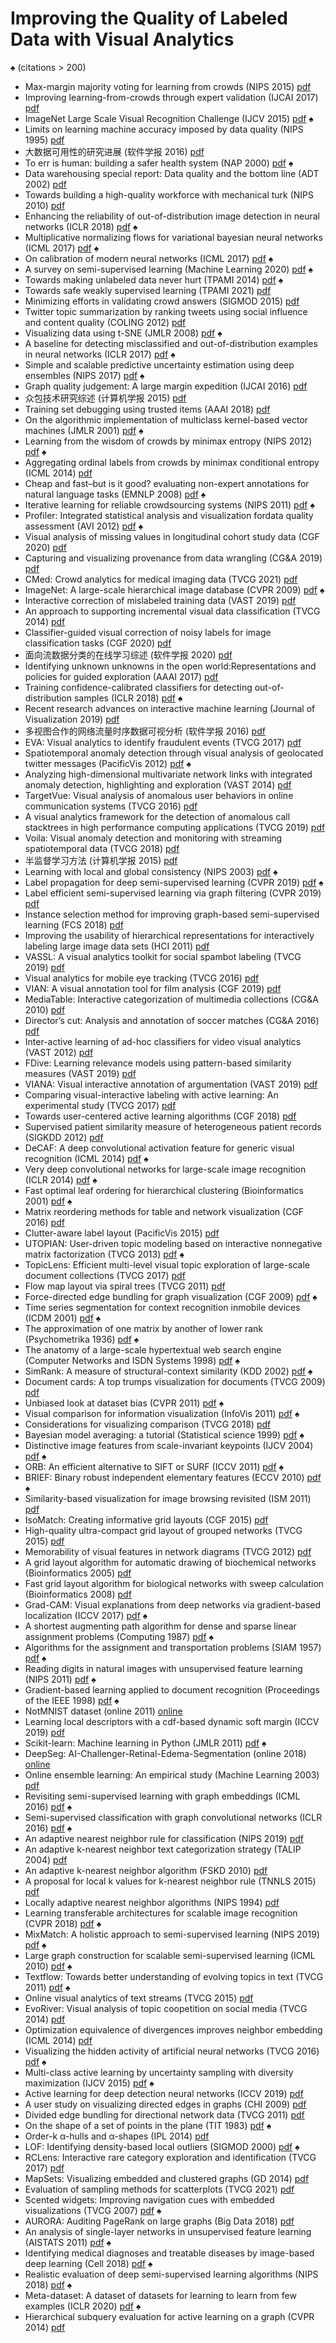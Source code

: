 # Improving the Quality of Labeled Data with Visual Analytics
&spades; (citations > 200)

* Max-margin majority voting for learning from crowds (NIPS 2015) [pdf]( https://proceedings.neurips.cc/paper/2015/file/d7322ed717dedf1eb4e6e52a37ea7bcd-Paper.pdf )
* Improving learning-from-crowds through expert validation (IJCAI 2017) [pdf]( http://ml.cs.tsinghua.edu.cn/~jun/pub/expert-validation-ijcai2017.pdf )
* ImageNet Large Scale Visual Recognition Challenge (IJCV 2015) [pdf]( https://arxiv.org/pdf/1409.0575?ref=https://githubhelp.com )   &spades;
* Limits on learning machine accuracy imposed by data quality (NIPS 1995) [pdf]( https://proceedings.neurips.cc/paper/1994/file/1e056d2b0ebd5c878c550da6ac5d3724-Paper.pdf )
* 大数据可用性的研究进展 (软件学报 2016) [pdf]( http://www.jos.org.cn/josen/article/pdf/5038 )
* To err is human: building a safer health system (NAP 2000) [pdf]( https://omsorgsforskning.brage.unit.no/omsorgsforskning-xmlui/bitstream/handle/11250/2445271/Kohn.pdf?sequence=1 )   &spades;
* Data warehousing special report: Data quality and the bottom line (ADT 2002) [pdf]( http://www.estgv.ipv.pt/PaginasPessoais/jloureiro/ESI_AID2007_2008/fichas/TP06_anexo1.pdf )
* Towards building a high-quality workforce with mechanical turk (NIPS 2010) [pdf]( http://www.cs.kent.edu/~javed/class-P2P12F/papers-2012/PAPER2012-Mturk-highqualityworkforce-wais.pdf )
* Enhancing the reliability of out-of-distribution image detection in neural networks (ICLR 2018) [pdf]( https://arxiv.org/pdf/1706.02690.pdf?ref=https://githubhelp.com )   &spades;
* Multiplicative normalizing flows for variational bayesian neural networks (ICML 2017) [pdf]( http://proceedings.mlr.press/v70/louizos17a/louizos17a.pdf )   &spades;
* On calibration of modern neural networks (ICML 2017) [pdf]( http://proceedings.mlr.press/v70/guo17a/guo17a.pdf )   &spades;
* A survey on semi-supervised learning (Machine Learning 2020) [pdf]( https://link.springer.com/content/pdf/10.1007/s10994-019-05855-6.pdf )   &spades;
* Towards making unlabeled data never hurt (TPAMI 2014) [pdf]( https://openreview.net/pdf?id=SyNIWoZdbS )   &spades;
* Towards safe weakly supervised learning (TPAMI 2021) [pdf]( https://ieeexplore.ieee.org/stamp/stamp.jsp?tp=&arnumber=8735810 )
* Minimizing efforts in validating crowd answers (SIGMOD 2015) [pdf]( https://infoscience.epfl.ch/record/204725/files/crowdexpert.pdf )
* Twitter topic summarization by ranking tweets using social influence and content quality (COLING 2012) [pdf]( https://aclanthology.org/C12-1047.pdf )
* Visualizing data using t-SNE (JMLR 2008) [pdf]( https://www.jmlr.org/papers/volume9/vandermaaten08a/vandermaaten08a.pdf?fbclid=IwA )   &spades;
* A baseline for detecting misclassified and out-of-distribution examples in neural networks (ICLR 2017) [pdf]( https://arxiv.org/pdf/1610.02136.pdf?ref=https://githubhelp.com )   &spades;
* Simple and scalable predictive uncertainty estimation using deep ensembles (NIPS 2017) [pdf]( https://proceedings.neurips.cc/paper/2017/file/9ef2ed4b7fd2c810847ffa5fa85bce38-Paper.pdf )   &spades;
* Graph quality judgement: A large margin expedition (IJCAI 2016) [pdf]( http://129.211.169.156/publication/ijcai16safeg.pdf )
* 众包技术研究综述 (计算机学报 2015) [pdf]( http://cjc.ict.ac.cn/online/onlinepaper/fjh-201591110837.pdf )
* Training set debugging using trusted items (AAAI 2018) [pdf]( https://ojs.aaai.org/index.php/AAAI/article/download/11610/11469 )
* On the algorithmic implementation of multiclass kernel-based vector machines (JMLR 2001) [pdf]( https://www.jmlr.org/papers/volume2/crammer01a/crammer01a )   &spades;
* Learning from the wisdom of crowds by minimax entropy (NIPS 2012) [pdf]( https://proceedings.neurips.cc/paper/2012/file/46489c17893dfdcf028883202cefd6d1-Paper.pdf )   &spades;
* Aggregating ordinal labels from crowds by minimax conditional entropy (ICML 2014) [pdf]( http://proceedings.mlr.press/v32/zhouc14.pdf )
* Cheap and fast–but is it good? evaluating non-expert annotations for natural language tasks (EMNLP 2008) [pdf]( https://aclanthology.org/D08-1027.pdf )   &spades;
* Iterative learning for reliable crowdsourcing systems (NIPS 2011) [pdf]( https://proceedings.neurips.cc/paper/2011/file/c667d53acd899a97a85de0c201ba99be-Paper.pdf )   &spades;
* Profiler: Integrated statistical analysis and visualization fordata quality assessment (AVI 2012) [pdf]( https://dl.acm.org/doi/pdf/10.1145/2254556.2254659 )   &spades;
* Visual analysis of missing values in longitudinal cohort study data (CGF 2020) [pdf]( https://www.researchgate.net/profile/Bernhard-Preim/publication/332511141_Visual_Analysis_of_Missing_Values_in_Longitudinal_Cohort_Study_Data/links/6070191292851c8a7bb30def/Visual-Analysis-of-Missing-Values-in-Longitudinal-Cohort-Study-Data.pdf )
* Capturing and visualizing provenance from data wrangling (CG&A 2019) [pdf]( https://publik.tuwien.ac.at/files/publik_282244.pdf )
* CMed: Crowd analytics for medical imaging data (TVCG 2021) [pdf]( https://www.ncbi.nlm.nih.gov/pmc/articles/PMC7859862/ )
* ImageNet: A large-scale hierarchical image database (CVPR 2009) [pdf]( https://projet.liris.cnrs.fr/imagine/pub/proceedings/CVPR-2009/data/papers/0103.pdf )   &spades;
* Interactive correction of mislabeled training data (VAST 2019) [pdf]( https://ieeexplore.ieee.org/stamp/stamp.jsp?tp=&arnumber=8986943 )
* An approach to supporting incremental visual data classification (TVCG 2014) [pdf]( https://ieeexplore.ieee.org/stamp/stamp.jsp?tp=&arnumber=6840370 )
* Classifier-guided visual correction of noisy labels for image classification tasks (CGF 2020) [pdf]( https://onlinelibrary.wiley.com/doi/pdf/10.1111/cgf.13973 )
* 面向流数据分类的在线学习综述 (软件学报 2020) [pdf]( http://www.jos.org.cn/jos/article/pdf/5916 )
* Identifying unknown unknowns in the open world:Representations and policies for guided exploration (AAAI 2017) [pdf]( https://www.aaai.org/ocs/index.php/AAAI/AAAI17/paper/download/14434/14383 )
* Training confidence-calibrated classifiers for detecting out-of-distribution samples (ICLR 2018) [pdf]( https://arxiv.org/pdf/1711.09325.pdf?ref=https://githubhelp.com )   &spades;
* Recent research advances on interactive machine learning (Journal of Visualization 2019) [pdf]( https://arxiv.org/pdf/1811.04548 )
* 多视图合作的网络流量时序数据可视分析 (软件学报 2016) [pdf]( http://www.jos.org.cn/ch/reader/download_pdf.aspx?file_no=4960&year_id=2016&quarter_id=5&falg=1 )
* EVA: Visual analytics to identify fraudulent events (TVCG 2017) [pdf]( https://publik.tuwien.ac.at/files/publik_262142.pdf )
* Spatiotemporal anomaly detection through visual analysis of geolocated twitter messages (PacificVis 2012) [pdf]( https://ieeexplore.ieee.org/stamp/stamp.jsp?tp=&arnumber=6183572 )   &spades;
* Analyzing high-dimensional multivariate network links with integrated anomaly detection, highlighting and exploration (VAST 2014) [pdf]( https://ieeexplore.ieee.org/stamp/stamp.jsp?tp=&arnumber=7042484 )
* TargetVue: Visual analysis of anomalous user behaviors in online communication systems (TVCG 2016) [pdf]( https://ieeexplore.ieee.org/stamp/stamp.jsp?tp=&arnumber=7185421 )
* A visual analytics framework for the detection of anomalous call stacktrees in high performance computing applications (TVCG 2019) [pdf]( https://ieeexplore.ieee.org/stamp/stamp.jsp?tp=&arnumber=8440859 )
* Voila: Visual anomaly detection and monitoring with streaming spatiotemporal data (TVCG 2018) [pdf]( https://par.nsf.gov/servlets/purl/10042066 )
* 半监督学习方法 (计算机学报 2015) [pdf]( https://www.researchgate.net/profile/Jianwei-Liu-4/publication/283024357_Semi-supervised_learning_methods/links/5a72ec60a6fdcc53fe13586e/Semi-supervised-learning-methods.pdf )
* Learning with local and global consistency (NIPS 2003) [pdf]( https://proceedings.neurips.cc/paper/2003/file/87682805257e619d49b8e0dfdc14affa-Paper.pdf )   &spades;
* Label propagation for deep semi-supervised learning (CVPR 2019) [pdf]( http://openaccess.thecvf.com/content_CVPR_2019/papers/Iscen_Label_Propagation_for_Deep_Semi-Supervised_Learning_CVPR_2019_paper.pdf )   &spades;
* Label efficient semi-supervised learning via graph filtering (CVPR 2019) [pdf]( https://openaccess.thecvf.com/content_CVPR_2019/papers/Li_Label_Efficient_Semi-Supervised_Learning_via_Graph_Filtering_CVPR_2019_paper.pdf )
* Instance selection method for improving graph-based semi-supervised learning (FCS 2018) [pdf]( http://www.lamda.nju.edu.cn/liyf/paper/FCS18-gsslis.pdf )
* Improving the usability of hierarchical representations for interactively labeling large image data sets (HCI 2011) [pdf]( https://link.springer.com/content/pdf/10.1007/978-3-642-21602-2_67.pdf )
* VASSL: A visual analytics toolkit for social spambot labeling (TVCG 2019) [pdf]( https://arxiv.org/pdf/1907.13319 )
* Visual analytics for mobile eye tracking (TVCG 2016) [pdf]( https://ieeexplore.ieee.org/stamp/stamp.jsp?tp=&arnumber=7539297 )
* VIAN: A visual annotation tool for film analysis (CGF 2019) [pdf]( https://www.zora.uzh.ch/id/eprint/173590/1/vian_paper_final.pdf )
* MediaTable: Interactive categorization of multimedia collections (CG&A 2010) [pdf]( https://ieeexplore.ieee.org/stamp/stamp.jsp?tp=&arnumber=5473200 )
* Director’s cut: Analysis and annotation of soccer matches (CG&A 2016) [pdf]( https://kops.uni-konstanz.de/bitstream/handle/123456789/35829/Stein_0-371514.pdf )
* Inter-active learning of ad-hoc classifiers for video visual analytics (VAST 2012) [pdf]( https://www.cse.ohio-state.edu/~raghu/teaching/CSE5544/Visweek2012/vast/papers/hoeferlin.pdf )
* FDive: Learning relevance models using pattern-based similarity measures (VAST 2019) [pdf]( https://arxiv.org/pdf/1907.12489 )
* VIANA: Visual interactive annotation of argumentation (VAST 2019) [pdf]( https://arxiv.org/pdf/1907.12413 )
* Comparing visual-interactive labeling with active learning: An experimental study (TVCG 2017) [pdf]( http://eprints.cs.univie.ac.at/5257/1/bernard2017labeling.pdf )
* Towards user-centered active learning algorithms (CGF 2018) [pdf]( https://onlinelibrary.wiley.com/doi/epdf/10.1111/cgf.13406 )
* Supervised patient similarity measure of heterogeneous patient records (SIGKDD 2012) [pdf]( https://dl.acm.org/doi/pdf/10.1145/2408736.2408740 )
* DeCAF: A deep convolutional activation feature for generic visual recognition (ICML 2014) [pdf]( http://proceedings.mlr.press/v32/donahue14.pdf )   &spades;
* Very deep convolutional networks for large-scale image recognition (ICLR 2014) [pdf]( https://arxiv.org/pdf/1409.1556.pdf%E3%80%82 )   &spades;
* Fast optimal leaf ordering for hierarchical clustering (Bioinformatics 2001) [pdf]( https://academic.oup.com/bioinformatics/article-pdf/17/suppl_1/S22/726790/17S022.pdf )   &spades;
* Matrix reordering methods for table and network visualization (CGF 2016) [pdf]( https://hal.inria.fr/hal-01326759/document )
* Clutter-aware label layout (PacificVis 2015) [pdf]( http://www.shixialiu.com/publications/Clutter/paper.pdf )
* UTOPIAN: User-driven topic modeling based on interactive nonnegative matrix factorization (TVCG 2013) [pdf]( https://www.researchgate.net/profile/Chandan-Reddy-2/publication/256837226_UTOPIAN_User-Driven_Topic_Modeling_Based_on_Interactive_Nonnegative_Matrix_Factorization/links/55b8b0d108aed621de067d2d/UTOPIAN-User-Driven-Topic-Modeling-Based-on-Interactive-Nonnegative-Matrix-Factorization.pdf )   &spades;
* TopicLens: Efficient multi-level visual topic exploration of large-scale document collections (TVCG 2017) [pdf]( http://www.umiacs.umd.edu/~elm/projects/topiclens/topiclens.pdf )
* Flow map layout via spiral trees (TVCG 2011) [pdf]( https://ieeexplore.ieee.org/stamp/stamp.jsp?tp=&arnumber=6065021 )
* Force-directed edge bundling for graph visualization (CGF 2009) [pdf]( https://onlinelibrary.wiley.com/doi/epdf/10.1111/j.1467-8659.2009.01450.x )   &spades;
* Time series segmentation for context recognition inmobile devices (ICDM 2001) [pdf]( http://lib.tkk.fi/Diss/2004/isbn9512273373/article7.pdf )   &spades;
* The approximation of one matrix by another of lower rank (Psychometrika 1936) [pdf]( http://www.mathweb.zju.edu.cn:8080/wjd/TN/T3.pdf )   &spades;
* The anatomy of a large-scale hypertextual web search engine (Computer Networks and ISDN Systems 1998) [pdf]( http://papers.cumincad.org/data/works/att/2873.content.pdf )   &spades;
* SimRank: A measure of structural-context similarity (KDD 2002) [pdf]( http://ilpubs.stanford.edu:8090/508/1/2001-41.pdf )   &spades;
* Document cards: A top trumps visualization for documents (TVCG 2009) [pdf]( https://kops.uni-konstanz.de/bitstream/handle/123456789/6410/document_cards.pdf?sequence=1&isAllowed=y )
* Unbiased look at dataset bias (CVPR 2011) [pdf]( https://ieeexplore.ieee.org/stamp/stamp.jsp?tp=&arnumber=5995347 )   &spades;
* Visual comparison for information visualization (InfoVis 2011) [pdf]( https://dl.acm.org/doi/abs/10.1177/1473871611416549 )   &spades;
* Considerations for visualizing comparison (TVCG 2018) [pdf]( https://par.nsf.gov/servlets/purl/10062070 )
* Bayesian model averaging: a tutorial (Statistical science 1999) [pdf]( https://sites.stat.washington.edu/www/research/online/hoeting1999.pdf )   &spades;
* Distinctive image features from scale-invariant keypoints (IJCV 2004) [pdf]( https://citeseerx.ist.psu.edu/viewdoc/download?doi=10.1.1.313.1996&rep=rep1&type=pdf )   &spades;
* ORB: An efficient alternative to SIFT or SURF (ICCV 2011) [pdf]( http://citeseerx.ist.psu.edu/viewdoc/download?doi=10.1.1.370.4395&rep=rep1&type=pdf )   &spades;
* BRIEF: Binary robust independent elementary features (ECCV 2010) [pdf]( https://link.springer.com/content/pdf/10.1007/978-3-642-15561-1_56.pdf )   &spades;
* Similarity-based visualization for image browsing revisited (ISM 2011) [pdf]( https://www.researchgate.net/profile/Klaus-Schoeffmann/publication/221558739_Similarity-Based_Visualization_for_Image_Browsing_Revisited/links/0046351b35c1b59105000000/Similarity-Based-Visualization-for-Image-Browsing-Revisited.pdf )
* IsoMatch: Creating informative grid layouts (CGF 2015) [pdf]( https://www.ohadf.com/papers/FriedDiVerdiHalberSizikovaFinkelstein_Eurographics2015_small.pdf )
* High-quality ultra-compact grid layout of grouped networks (TVCG 2015) [pdf]( http://citeseerx.ist.psu.edu/viewdoc/download?doi=10.1.1.699.3495&rep=rep1&type=pdf )
* Memorability of visual features in network diagrams (TVCG 2012) [pdf]( https://cse.osu.edu/~raghu/teaching/CSE5544/Visweek2012/infovis/papers/marriott.pdf )
* A grid layout algorithm for automatic drawing of biochemical networks (Bioinformatics 2005) [pdf]( https://citeseerx.ist.psu.edu/viewdoc/download?doi=10.1.1.96.7234&rep=rep1&type=pdf )
* Fast grid layout algorithm for biological networks with sweep calculation (Bioinformatics 2008) [pdf]( https://watermark.silverchair.com/btn196.pdf?token=AQECAHi208BE49Ooan9kkhW_Ercy7Dm3ZL_9Cf3qfKAc485ysgAAAxUwggMRBgkqhkiG9w0BBwagggMCMIIC_gIBADCCAvcGCSqGSIb3DQEHATAeBglghkgBZQMEAS4wEQQMa5e5jgLBoSvanLagAgEQgIICyD_HyRWZGeLtPsVXny7qsT2hjD32iBEfFZ5Wu9ztAxUhLtB2dn-_dt4WJffZMPVt-sZPQTUHM0h64MaYY4A6oWmB1Bg_9R9rjEACIhleQlBi8qzaKiyPWtRx2-UNqvP74ktmpzBcBS5wlQxM4XedzCRs6EJYNOOdnjjyAUyIY8avrZk0E1YAyuZz97vthE6XztKyeyhMT5JXU2Ew9g_R07HyCtepSL78vLbKi_W0d5nZxYsJ1SWAd43pYHpQnnApvNAOfGnaz6jB6d-fzmEZh-jPe_dvlKmcXh_ZZLEFOYj1BBSF8zYne5RVCUt76ETrygxwkLvP5w3uu4tItdPkOiw0nDjihBDeX8s1ndC7RIDz-MungcMpVeqyya941BNIE4RmYiirDxKUMJBqGvOYKe46HTn9o1DOAXgMdhivLlF8xOEa1FdFg7Lt2orQREzyjmWf8amwvp4k-9aBBrO42gwlVoP-JwkKPKm9Ur4_6IVzQoQVfiEDY2oIDDv8YPljwNBydUm3ECMy54M5Z8t_z3vsiNsayWBPM1KnJYrtbCn3HFYcZ2lT1nhMmUBQy3voxLgOmjOatWiesLKY6uTEOx-Gn-1G-XdI1R6T3xwWrxFHJAI820G-HY5TiCf95YITHAhdaqYmDpbxsF0b3N1Vq4ujXFUB-WSH1pykopadsH31_jHVYtzDs_cDiEUbRtbR82NeV4ERV4xjVtk4kfifj-UkWWRDDQ0TGe_Gm13PkOKi6evQGL_h1h1HPKiBrqRMDYgVlkBz7OMuw85GLHHBQQQKSK2jiQ1OFmmRlnjteHOTnAIgE3EotO6rxOa5GXcPbwIESdZ1AhxdXCby_BF8zjdwRTtUAP0ZiL56A4SQSLf6_i4syqFU3u1Phl8D5mC3b3qvVQ1IyMVIGXE5peUlYcMJ9FXviXfqPSuDRSLRyDEdskV6lwK_jLc )
* Grad-CAM: Visual explanations from deep networks via gradient-based localization (ICCV 2017) [pdf]( http://openaccess.thecvf.com/content_ICCV_2017/papers/Selvaraju_Grad-CAM_Visual_Explanations_ICCV_2017_paper.pdf )   &spades;
* A shortest augmenting path algorithm for dense and sparse linear assignment problems (Computing 1987) [pdf]( https://link.springer.com/content/pdf/10.1007/BF02278710.pdf )   &spades;
* Algorithms for the assignment and transportation problems (SIAM 1957) [pdf]( https://www.math.ucdavis.edu/~saito/data/emd/munkres.pdf )   &spades;
* Reading digits in natural images with unsupervised feature learning (NIPS 2011) [pdf]( https://www.cse.iitk.ac.in/users/cs365/2013/hw2/netzer-ng-11_digits-in-images-unsupervised-feature-learning.pdf )   &spades;
* Gradient-based learning applied to document recognition (Proceedings of the IEEE 1998) [pdf]( http://lushuangning.oss-cn-beijing.aliyuncs.com/CNN%E5%AD%A6%E4%B9%A0%E7%B3%BB%E5%88%97/Gradient-Based_Learning_Applied_to_Document_Recognition.pdf )   &spades;
* NotMNIST dataset (online 2011) [online]( https://yaroslavvb.blogspot.com/2011/09/notmnist-dataset.html )
* Learning local descriptors with a cdf-based dynamic soft margin (ICCV 2019) [pdf]( http://openaccess.thecvf.com/content_ICCV_2019/papers/Zhang_Learning_Local_Descriptors_With_a_CDF-Based_Dynamic_Soft_Margin_ICCV_2019_paper.pdf )
* Scikit-learn: Machine learning in Python (JMLR 2011) [pdf]( https://www.jmlr.org/papers/volume12/pedregosa11a/pedregosa11a.pdf?ref=https://githubhelp.com )   &spades;
* DeepSeg: AI-Challenger-Retinal-Edema-Segmentation (online 2018) [online]( https://github.com/ShawnBIT/AI-Challenger-Retinal-Edema-Segmentation )
* Online ensemble learning: An empirical study (Machine Learning 2003) [pdf]( https://link.springer.com/content/pdf/10.1023/A:1025619426553.pdf )
* Revisiting semi-supervised learning with graph embeddings (ICML 2016) [pdf]( http://proceedings.mlr.press/v48/yanga16.pdf )   &spades;
* Semi-supervised classification with graph convolutional networks (ICLR 2016) [pdf]( https://arxiv.org/pdf/1609.02907.pdf%EF%BC%89 )   &spades;
* An adaptive nearest neighbor rule for classification (NIPS 2019) [pdf]( https://escholarship.org/content/qt64622969/qt64622969.pdf )
* An adaptive k-nearest neighbor text categorization strategy (TALIP 2004) [pdf]( https://dl.acm.org/doi/pdf/10.1145/1039621.1039623 )
* An adaptive k-nearest neighbor algorithm (FSKD 2010) [pdf]( https://ieeexplore.ieee.org/stamp/stamp.jsp?tp=&arnumber=5569740 )
* A proposal for local k values for k-nearest neighbor rule (TNNLS 2015) [pdf]( https://ieeexplore.ieee.org/stamp/stamp.jsp?tp=&arnumber=7368188 )
* Locally adaptive nearest neighbor algorithms (NIPS 1994) [pdf]( https://proceedings.neurips.cc/paper/1993/file/5f0f5e5f33945135b874349cfbed4fb9-Paper.pdf )
* Learning transferable architectures for scalable image recognition (CVPR 2018) [pdf]( http://openaccess.thecvf.com/content_cvpr_2018/papers/Zoph_Learning_Transferable_Architectures_CVPR_2018_paper.pdf )   &spades;
* MixMatch: A holistic approach to semi-supervised learning (NIPS 2019) [pdf]( https://proceedings.neurips.cc/paper/2019/file/1cd138d0499a68f4bb72bee04bbec2d7-Paper.pdf )   &spades;
* Large graph construction for scalable semi-supervised learning (ICML 2010) [pdf]( https://icml.cc/Conferences/2010/papers/16.pdf )   &spades;
* Textflow: Towards better understanding of evolving topics in text (TVCG 2011) [pdf]( http://shixialiu.com/publications/textflow/paper.pdf )   &spades;
* Online visual analytics of text streams (TVCG 2015) [pdf]( https://arxiv.org/pdf/1512.04042 )
* EvoRiver: Visual analysis of topic coopetition on social media (TVCG 2014) [pdf]( https://ieeexplore.ieee.org/stamp/stamp.jsp?tp=&arnumber=6875992 )
* Optimization equivalence of divergences improves neighbor embedding (ICML 2014) [pdf]( http://proceedings.mlr.press/v32/yange14.pdf )
* Visualizing the hidden activity of artificial neural networks (TVCG 2016) [pdf]( https://www.researchgate.net/profile/Samuel_Fadel/publication/306049229_Visualizing_the_Hidden_Activity_of_Artificial_Neural_Networks/links/5b13ffa7aca2723d9980083c/Visualizing-the-Hidden-Activity-of-Artificial-Neural-Networks.pdf?ref=https://githubhelp.com )   &spades;
* Multi-class active learning by uncertainty sampling with diversity maximization (IJCV 2015) [pdf]( https://citeseerx.ist.psu.edu/viewdoc/download?doi=10.1.1.706.9597&rep=rep1&type=pdf )   &spades;
* Active learning for deep detection neural networks (ICCV 2019) [pdf]( http://openaccess.thecvf.com/content_ICCV_2019/papers/Aghdam_Active_Learning_for_Deep_Detection_Neural_Networks_ICCV_2019_paper.pdf )
* A user study on visualizing directed edges in graphs (CHI 2009) [pdf]( http://citeseerx.ist.psu.edu/viewdoc/download?doi=10.1.1.212.5461&rep=rep1&type=pdf )
* Divided edge bundling for directional network data (TVCG 2011) [pdf]( http://citeseerx.ist.psu.edu/viewdoc/download?doi=10.1.1.688.1933&rep=rep1&type=pdf )
* On the shape of a set of points in the plane (TIT 1983) [pdf]( https://www.cs.ubc.ca/sites/default/files/tr/1981/TR-81-15.pdf )   &spades;
* Order-k α-hulls and α-shapes (IPL 2014) [pdf]( https://weber.itn.liu.se/~valpo40/pages/ka.pdf )
* LOF: Identifying density-based local outliers (SIGMOD 2000) [pdf]( https://citeseerx.ist.psu.edu/viewdoc/download?doi=10.1.1.1078.3580&rep=rep1&type=pdf )   &spades;
* RCLens: Interactive rare category exploration and identification (TVCG 2017) [pdf]( https://ieeexplore.ieee.org/ielaam/2945/8365860/7939996-aam.pdf )
* MapSets: Visualizing embedded and clustered graphs (GD 2014) [pdf]( https://link.springer.com/content/pdf/10.1007/978-3-662-45803-7_38.pdf )
* Evaluation of sampling methods for scatterplots (TVCG 2021) [pdf]( https://arxiv.org/pdf/2007.14666 )
* Scented widgets: Improving navigation cues with embedded visualizations (TVCG 2007) [pdf]( http://jheer.org/publications/2007-ScentedWidgets-InfoVis.pdf )   &spades;
* AURORA: Auditing PageRank on large graphs (Big Data 2018) [pdf]( https://arxiv.org/pdf/1803.05068 )
* An analysis of single-layer networks in unsupervised feature learning (AISTATS 2011) [pdf]( http://proceedings.mlr.press/v15/coates11a/coates11a.pdf )   &spades;
* Identifying medical diagnoses and treatable diseases by image-based deep learning (Cell 2018) [pdf]( https://pdf.sciencedirectassets.com/272196/1-s2.0-S0092867417X00056/1-s2.0-S0092867418301545/main.pdf?X-Amz-Security-Token=IQoJb3JpZ2luX2VjEC4aCXVzLWVhc3QtMSJHMEUCIGyFy9K%2F0ekXPP4dM64SAM7Qw30IKwpr4o4eXsD3aZ%2FPAiEA0LHgVFMYh37ogFKLSgNBaobSoxFFQgflQtosmbdcgTAqgwQI1%2F%2F%2F%2F%2F%2F%2F%2F%2F%2F%2FARAEGgwwNTkwMDM1NDY4NjUiDF9LPWTooRR%2F4%2FjnxirXAw8CjttQKfMbagRav4edXlkQzzbgMAY%2Fvu7ts5aAkoc4SKZ9ynka5cO8VHVKYviOUGkNk44UvTdp%2FhoQd7W%2F89x6Op%2B7gEeYz1pNJIJ8v0oGWwS%2FUOIrmZnXIuV1AW9GYTaeyATgl4ehMZHRZbfApB3z4UBgbYlcdFy%2BZ0BzxMu41Fx7rgKEkmeJ7971hv2PN5ZuKKlIMrztzQ2IsQCc57RhTYPWHPjvRHP6UHoUx2bStoBxXZZBxvPJgdn4tKNnKacpfdD2bK%2By95QBjGO6%2FJSn%2F0kKmt3SwX0m2RyIJfuuV9gqaqxOUcRdmzEvLOOhxr41kSLtWtAySncvmJPGsXxEBi4RaWGYuZxhpIsDVMrzpFJ%2Bi%2F7XKFkc2TcspdFJqyMcXmNjF8LsYYf5wWJHKi%2BL3exukMZblX7%2F%2B1FWEh14P3ejmnq8TLJC09S1DXfVUkNuc5zHJ4dqvM2N3u5pR7IjbR72%2FeRuy103z2r7Kuk%2BCDKmWJtA6xQYEqpx%2Bcbisf82ADEqYlzbKBBlu1eotTvq%2FX4f7deRcHBWUdR7sSFjfeEeBGuQMSxaWmyDSpAaDxOgSNHzDRZ2KULeDLUdresWZWAqnZ6FJj%2Bh2GRgMP4wsWMuaJLJWDCgz%2FWSBjqlARmOiaPWSF7qKbl96mYtASFGHGvlXP4Pj%2F90e6pMCRtx5w611TmzTHBvX5uyTLGfmdJfiiYJ0DKOI34O5IyD2qxOARVBfUqsKiqWdwyBdCgnQ0WC1958ZtpoXoY0DLubtOZgX2paH8%2F%2Bh68lRU9owlkRJkBFAtLU1IGSdXMR0OFSJ%2F8NBL6hjjiTpL3zrJNff7LKAFphWN23AHgAT1hK%2FAo1psvoJQ%3D%3D&X-Amz-Algorithm=AWS4-HMAC-SHA256&X-Amz-Date=20220418T141324Z&X-Amz-SignedHeaders=host&X-Amz-Expires=300&X-Amz-Credential=ASIAQ3PHCVTYYX3KPNHJ%2F20220418%2Fus-east-1%2Fs3%2Faws4_request&X-Amz-Signature=bcec95fe8d6662e1098f3a3ce054f852b28d79492490f220a9857139f67e114f&hash=4ca37aed71965752c8be2a6fd94627d3d044e1ae9bf8f9c675b4a2a8b55143cd&host=68042c943591013ac2b2430a89b270f6af2c76d8dfd086a07176afe7c76c2c61&pii=S0092867418301545&tid=spdf-4fc51706-0883-4a74-9336-68bc49c7fd26&sid=791c0a2b4aac95420f797eb7a250947bb1bdgxrqa&type=client )   &spades;
* Realistic evaluation of deep semi-supervised learning algorithms (NIPS 2018) [pdf]( https://proceedings.neurips.cc/paper/2018/file/c1fea270c48e8079d8ddf7d06d26ab52-Paper.pdf )   &spades;
* Meta-dataset: A dataset of datasets for learning to learn from few examples (ICLR 2020) [pdf]( https://arxiv.org/pdf/1903.03096.pdf?ref=https://githubhelp.com )   &spades;
* Hierarchical subquery evaluation for active learning on a graph (CVPR 2014) [pdf]( https://openaccess.thecvf.com/content_cvpr_2014/papers/Aodha_Hierarchical_Subquery_Evaluation_2014_CVPR_paper.pdf )
